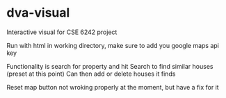 # dva-visual
Interactive visual for CSE 6242 project

Run with html in working directory, make sure to add you google maps api key

Functionality is search for property and hit Search to find similar houses (preset at this point)
Can then add or delete houses it finds

Reset map button not wroking properly at the moment, but have a fix for it
